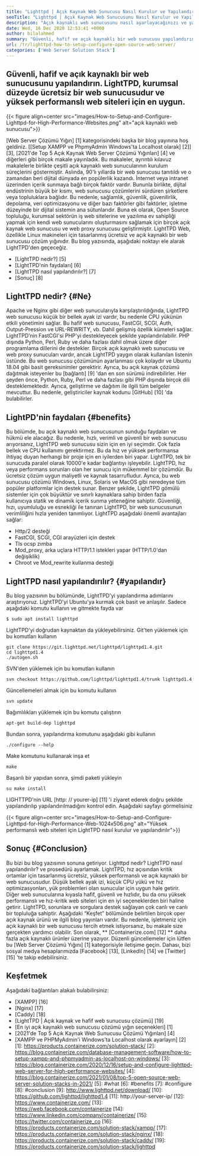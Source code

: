 ```yaml
---
title: "Lighttpd | Açık Kaynak Web Sunucusu Nasıl Kurulur ve Yapılandırılır '" 
seoTitle: "Lighttpd | Açık Kaynak Web Sunucusunu Nasıl Kurulur ve Yapılandırma" 
description: "Açık kaynaklı web sunucusunu nasıl ayarlayacağınızı ve yapılandırmayı öğrenmek için bu makaleyi izleyin. LightTPD, sağlam CPU yük kontrolü ile birlikte gelen uyumlu bir web sunucusudur." 
date: Wed, 16 Dec 2020 12:53:41 +0000
author: bilalahmed
summary: "Güvenli, hafif ve açık kaynaklı bir web sunucusu yapılandırın. LightTPD, kurumsal düzeyde ücretsiz bir web sunucusudur ve yüksek performanslı web siteleri için en uygun." 
url: /tr/lighttpd-how-to-setup-configure-open-source-web-server/
categories: ['Web Server Solution Stack']
---
```


## Güvenli, hafif ve açık kaynaklı bir web sunucusunu yapılandırın. LightTPD, kurumsal düzeyde ücretsiz bir web sunucusudur ve yüksek performanslı web siteleri için en uygun.

{{< figure align=center src="images/How-to-Setup-and-Configure-Lighttpd-for-High-Performance-Websites.png" alt="açık kaynaklı web sunucusu">}}

[Web Server Çözümü Yığın] [1] kategorisindeki başka bir blog yayınına hoş geldiniz. [[Setup XAMPP ve PhpmyAdmin Windows'ta Localhost olarak] [2]] [3], [2021'de Top 5 Açık Kaynak Web Server Çözümü Yığınları] [4] ve diğerleri gibi birçok makale yayınladık. Bu makaleler, ayrıntılı kılavuz makalelerle birlikte çeşitli açık kaynaklı web sunucularının kurulum süreçlerini göstermiştir. Aslında, 90'lı yıllarda bir web sunucusu tanıtıldı ve o zamandan beri dijital dünyada en popülerlik kazandı. İnternet veya intranet üzerinden içerik sunmaya bağlı birçok faktör vardır. Bununla birlikte, dijital endüstrinin büyük bir kısmı, web sunucusu çözümlerini sürdüren şirketlere veya topluluklara bağlıdır. Bu nedenle, sağlamlık, güvenlik, güvenilirlik, depolama, veri optimizasyonu ve diğer bazı faktörler gibi faktörler, işletme düzeyinde bir dijital sistemin ana sütunlarıdır.
Buna ek olarak, Open Source topluluğu, kurumsal sektörün iş web sitelerine ve yazılıma ev sahipliği yapmak için kendi web sunucularını oluşturmasını sağlamak için birçok açık kaynak web sunucusu ve web proxy sunucusu geliştirmiştir. LightTPD Web, özellikle Linux makineleri için tasarlanmış ücretsiz ve açık kaynaklı bir web sunucusu çözüm yığınıdır. Bu blog yazısında, aşağıdaki noktayı ele alarak LightTPD'den geçeceğiz.
  * [LightTPD nedir?] [5]
  * [LightTPD'nin faydaları] [6]
  * [LightTPD nasıl yapılandırılır?] [7]
  * [Sonuç] [8]

## LightTPD nedir? {#Ne}
Apache ve Nginx gibi diğer web sunucularıyla karşılaştırıldığında, LightTPD web sunucusu küçük bir bellek ayak izi vardır, bu nedenle CPU yükünün etkili yönetimini sağlar. Bu hafif web sunucusu, FastCGI, SCGI, Auth, Output-Pression ve URL-REWRITY, vb. Dahil gelişmiş özellik kümeleri sağlar. LightTPD’nin FastCGI'si PHP'yi destekleyecek şekilde yapılandırılabilir. PHP dışında Python, Perl, Ruby ve daha fazlası dahil olmak üzere diğer programlama dillerini de destekler.
Birçok açık kaynaklı web sunucusu ve web proxy sunucuları vardır, ancak LightTPD yaygın olarak kullanılan listenin üstünde. Bu web sunucusu çözümünün ayarlanması çok kolaydır ve Ubuntu 18.04 gibi basit gereksinimler gerektirir. Ayrıca, bu açık kaynak çözümü dağıtmak isteyenler bu [bağlantı] [9] 'dan en son sürümü indirebilirler. Her şeyden önce, Python, Ruby, Perl ve daha fazlası gibi PHP dışında birçok dili desteklemektedir. Ayrıca, geliştirme ve dağıtım ile ilgili tüm belgeler mevcuttur. Bu nedenle, geliştiriciler kaynak kodunu [GitHub] [10] 'da bulabilirler.

## LightPD'nin faydaları {#benefits}
Bu bölümde, bu açık kaynaklı web sunucusunun sunduğu faydaları ve hükmü ele alacağız. Bu nedenle, hızlı, verimli ve güvenli bir web sunucusu arıyorsanız, LightTPD web sunucusu sizin için en iyi seçimdir. Çok fazla bellek ve CPU kullanımı gerektirmez. Bu da hız ve yüksek performansa ihtiyaç duyan herhangi bir proje için en iyilerden biri yapar. LightTPD, tek bir sunucuda paralel olarak 10000'e kadar bağlantıyı işleyebilir. LightTPD, hız veya performans sorunları olan her sunucu için mükemmel bir çözümdür. Bu ücretsiz çözüm uygun maliyetli ve kaynak tasarrufludur.
Ayrıca, bu web sunucusu çözümü Windows, Linux, Solaris ve MacOS gibi neredeyse tüm popüler platformlar için destek sunar. Benzer şekilde, LightTPD gömülü sistemler için çok büyüktür ve sınırlı kaynaklara sahip birden fazla kullanıcıya statik ve dinamik içerik sunma yeteneğine sahiptir. Güvenliği, hızı, uyumluluğu ve esnekliği ile tanınan LightTPD, bir web sunucusunun verimliliğini hızla yeniden tanımlıyor.
LightTPD aşağıdaki önemli avantajları sağlar:
  * Http/2 desteği
  * FastCGI, SCGI, CGI arayüzleri için destek
  * Tls ocsp zımba
  * Mod_proxy, arka uçlara HTTP/1.1 istekleri yapar (HTTP/1.0'dan değişiklik)
  * Chroot ve Mod_rewrite kullanma desteği

## LightTPD nasıl yapılandırılır? {#yapılandır}
Bu blog yazısının bu bölümünde, LightTPD'yi yapılandırma adımlarını araştırıyoruz. LightTPD'yi Ubuntu'ya kurmak çok basit ve anlaşılır. Sadece aşağıdaki komutu kullanın ve gitmekte fayda var
```
$ sudo apt install lighttpd
```
LightTPD'yi doğrudan kaynaktan da yükleyebilirsiniz. Git'ten yüklemek için bu komutları kullanın
```
git clone https://git.lighttpd.net/lighttpd/lighttpd1.4.git
cd lighttpd1.4
./autogen.sh
```
SVN'den yüklemek için bu komutları kullanın
```
svn checkout https://github.com/lighttpd/lighttpd1.4/trunk lighttpd1.4
```
Güncellemeleri almak için bu komutu kullanın
```
svn update
```
Bağımlılıkları yüklemek için bu komutu çalıştırın
```
apt-get build-dep lighttpd
```
Bundan sonra, yapılandırma komutunu aşağıdaki gibi kullanın
```
./configure --help
```
Make komutunu kullanarak inşa et
```
make
```
Başarılı bir yapıdan sonra, şimdi paketi yükleyin
```
su make install
```
LIGHTTPD'nin URL [http: // yourer-ip] [11] 'i ziyaret ederek doğru şekilde yapılandırılıp yapılandırılmadığını kontrol edin. Aşağıdaki sayfayı görmelisiniz

{{< figure align=center src="images/How-to-Setup-and-Configure-Lighttpd-for-High-Performance-Web-1024x506.png" alt="Yüksek performanslı web siteleri için LightTPD nasıl kurulur ve yapılandırılır">}}


## Sonuç {#Conclusion}
Bu bizi bu blog yazısının sonuna getiriyor. Lighttpd nedir? LightTPD nasıl yapılandırılır? ve prosedürü ayarlamak. LightTPD, hız açısından kritik ortamlar için tasarlanmış ücretsiz, yüksek performanslı ve açık kaynaklı bir web sunucusudur. Düşük bellek ayak izi, küçük CPU yükü ve hız optimizasyonları, yük problemleri olan sunucular için uygun hale getirir. Diğer web sunucularına kıyasla hafif, güvenli ve hızlıdır, bu da onu yüksek performanslı ve hız-kritik web siteleri için en iyi seçeneklerden biri haline getirir. LightTPD, sorunlara ve sorgulara destek sağlayan çok canlı ve canlı bir topluluğa sahiptir. Aşağıdaki “Keşfet” bölümünde belirtilen birçok oper açık kaynak ürünü ve ilgili blog yayınları vardır. Bu nedenle, işletmeniz için açık kaynaklı bir web sunucusu tercih etmek istiyorsanız, bu makale size gerçekten yardımcı olabilir.
Son olarak, ** [Containerize.com] [12] ** daha fazla açık kaynaklı ürünler üzerine yazıyor. Düzenli güncellemeler için lütfen bu [Web Server Çözümü Yığını] [1] kategorisiyle iletişime geçin. Dahası, bizi sosyal medya hesaplarımızda [Facebook] [13], [LinkedIn] [14] ve [Twitter] [15] 'te takip edebilirsiniz.

## Keşfetmek
Aşağıdaki bağlantıları alakalı bulabilirsiniz:
  * [XAMPP] [16]
  * [Nginx] [17]
  * [Caddy] [18]
  * [LightTPD | Açık kaynak ve hafif web sunucusu çözümü] [19]
  * [En iyi açık kaynaklı web sunucusu çözümü yığın seçenekleri] [1]
  * [2021'de Top 5 Açık Kaynak Web Sunucusu Çözümü Yığınları] [4]
  * [XAMPP ve PHPMyAdmin'i Windows'ta Localhost olarak ayarlayın] [2]
[1]: https://products.containerize.com/solution-stack/
[2]: https://blog.containerize.com/database-management-software/how-to-setup-xampp-and-phpmyadmin-as-localhost-on-windows/
[3]: https://blog.containerize.com/2020/12/16/setup-and-configure-lighttpd-web-server-for-high-performance-websites/
[4]: https://blog.containerize.com/2021/01/08/top-5-open-source-web-server-solution-stacks-in-2021/
[5]: #what
[6]: #benefits
[7]: #configure
[8]: #conclusion
[9]: http://www.lighttpd.net/download/
[10]: https://github.com/lighttpd/lighttpd1.4
[11]: http://your-server-ip/
[12]: https://www.containerize.com/
[13]: https://web.facebook.com/containerize
[14]: https://www.linkedin.com/company/containerize/
[15]: https://twitter.com/containerize_co
[16]: https://products.containerize.com/solution-stack/xampp/
[17]: https://products.containerize.com/solution-stack/nginx/
[18]: https://products.containerize.com/solution-stack/caddy/
[19]: https://products.containerize.com/solution-stack/lighttpd
